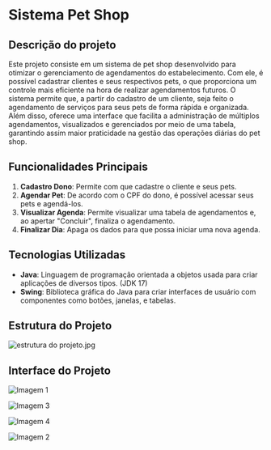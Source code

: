 # Sistema Pet Shop

## Descrição do projeto

Este projeto consiste em um sistema de pet shop desenvolvido para otimizar o gerenciamento de agendamentos do estabelecimento. Com ele, é possível cadastrar clientes e seus respectivos pets, o que proporciona um controle mais eficiente na hora de realizar agendamentos futuros. O sistema permite que, a partir do cadastro de um cliente, seja feito o agendamento de serviços para seus pets de forma rápida e organizada. Além disso, oferece uma interface que facilita a administração de múltiplos agendamentos, visualizados e gerenciados por meio de uma tabela, garantindo assim maior praticidade na gestão das operações diárias do pet shop.

## Funcionalidades Principais



1. **Cadastro Dono**: Permite com que cadastre o cliente e seus pets.
2. **Agendar Pet**: De acordo com o CPF do dono, é possível acessar seus pets e agendá-los.
3. **Visualizar Agenda**: Permite visualizar uma tabela de agendamentos e, ao apertar "Concluir", finaliza o agendamento.
4. **Finalizar Dia**: Apaga os dados para que possa iniciar uma nova agenda.

## Tecnologias Utilizadas


- **Java**: Linguagem de programação orientada a objetos usada para criar aplicações de diversos tipos. (JDK 17)
- **Swing**: Biblioteca gráfica do Java para criar interfaces de usuário com componentes como botões, janelas, e tabelas.

## Estrutura do Projeto

![estrutura do projeto.jpg](https://i.imgur.com/C7D3bQt.png)

## Interface do Projeto

![Imagem 1](https://i.imgur.com/ekYLbcn.png)

![Imagem 3](https://i.imgur.com/Aap1SXK.png)

![Imagem 4](https://i.imgur.com/mjb3poj.png)

![Imagem 2](https://i.imgur.com/IFtAMkA.png)
